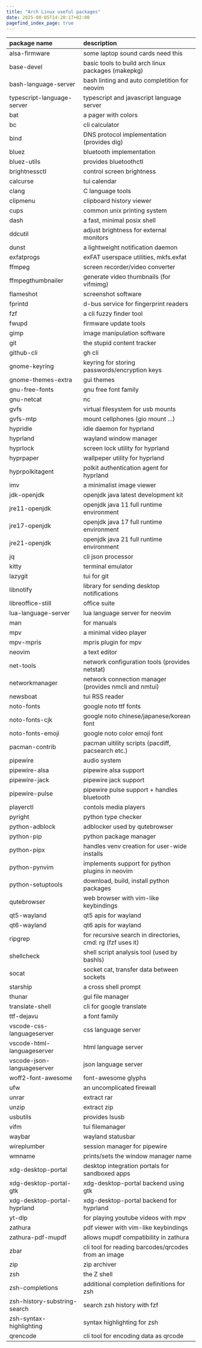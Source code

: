 ```yaml
---
title: "Arch Linux useful packages"
date: 2025-08-05T14:20:17+02:00
pagefind_index_page: true
---
```


| package name | description |
| :----------- | :---------- |
| alsa-firmware | some laptop sound cards need this |
| base-devel | basic tools to build arch linux packages (makepkg) |
| bash-language-server | bash linting and auto completition for neovim |
| typescript-language-server | typescript and javascript language server |
| bat | a pager with colors |
| bc | cli calculator |
| bind | DNS protocol implementation (provides dig) |
| bluez | bluetooth implementation |
| bluez-utils | provides bluetoothctl |
| brightnessctl | control screen brightness |
| calcurse | tui calendar |
| clang | C language tools |
| clipmenu | clipboard history viewer |
| cups | common unix printing system |
| dash | a fast, minimal posix shell |
| ddcutil | adjust brightness for external monitors |
| dunst | a lightweight notification daemon |
| exfatprogs | exFAT userspace utilities, mkfs.exfat |
| ffmpeg | screen recorder/video converter |
| ffmpegthumbnailer | generate video thumbnails (for vifmimg) |
| flameshot | screenshot software |
| fprintd | d-bus service for fingerprint readers |
| fzf | a cli fuzzy finder tool |
| fwupd | firmware update tools |
| gimp | image manipulation software |
| git | the stupid content tracker |
| github-cli | gh cli |
| gnome-keyring | keyring for storing passwords/encryption keys |
| gnome-themes-extra | gui themes |
| gnu-free-fonts | gnu free font family |
| gnu-netcat | nc |
| gvfs | virtual filesystem for usb mounts |
| gvfs-mtp | mount cellphones (gio mount ...) |
| hypridle | idle daemon for hyprland |
| hyprland | wayland window manager |
| hyprlock | screen lock utility for hyprland |
| hyprpaper | wallpeper utility for hyprland |
| hyprpolkitagent | polkit authentication agent for hyprland |
| imv | a minimalist image viewer |
| jdk-openjdk | openjdk java latest development kit |
| jre11-openjdk | openjdk java 11 full runtime environment |
| jre17-openjdk | openjdk java 17 full runtime environment |
| jre21-openjdk | openjdk java 21 full runtime environment |
| jq | cli json processor |
| kitty | terminal emulator |
| lazygit | tui for git |
| libnotify | library for sending desktop notifications |
| libreoffice-still | office suite |
| lua-language-server | lua language server for neovim |
| man | for manuals |
| mpv | a minimal video player |
| mpv-mpris | mpris plugin for mpv |
| neovim | a text editor |
| net-tools | network configuration tools (provides netstat) |
| networkmanager | network connection manager (provides nmcli and nmtui) |
| newsboat | tui RSS reader |
| noto-fonts | google noto ttf fonts |
| noto-fonts-cjk | google noto chinese/japanese/korean font |
| noto-fonts-emoji | google noto color emoji font |
| pacman-contrib | pacman uitility scripts (pacdiff, pacsearch etc.) |
| pipewire | audio system |
| pipewire-alsa | pipewire alsa support |
| pipewire-jack | pipewire jack support |
| pipewire-pulse | pipewire pulse support + handles bluetooth |
| playerctl | contols media players |
| pyright | python type checker |
| python-adblock | adblocker used by qutebrowser |
| python-pip | python package manager |
| python-pipx | handles venv creation for user-wide installs |
| python-pynvim | implements support for python plugins in neovim |
| python-setuptools | download, build, install python packages |
| qutebrowser | web browser with vim-like keybindings |
| qt5-wayland | qt5 apis for wayland |
| qt6-wayland | qt6 apis for wayland |
| ripgrep | for recursive search in directories, cmd: rg (fzf uses it) |
| shellcheck | shell script analysis tool (used by bashls) |
| socat | socket cat, transfer data between sockets |
| starship | a cross shell prompt |
| thunar | gui file manager |
| translate-shell | cli for google translate |
| ttf-dejavu | a font family |
| vscode-css-languageserver | css language server
| vscode-html-languageserver | html language server
| vscode-json-languageserver | json language server
| woff2-font-awesome | font-awesome glyphs |
| ufw | an uncomplicated firewall |
| unrar | extract rar |
| unzip | extract zip |
| usbutils | provides lsusb |
| vifm | tui filemanager |
| waybar | wayland statusbar |
| wireplumber | session manager for pipewire |
| wmname | prints/sets the window manager name |
| xdg-desktop-portal | desktop integration portals for sandboxed apps |
| xdg-desktop-portal-gtk | xdg-desktop-portal backend using gtk |
| xdg-desktop-portal-hyprland | xdg-desktop-portal backend for hyprland |
| yt-dlp | for playing youtube videos with mpv |
| zathura | pdf viewer with vim-like keybindings |
| zathura-pdf-mupdf | allows mupdf compatibility in zathura |
| zbar | cli tool for reading barcodes/qrcodes from an image |
| zip | zip archiver |
| zsh | the Z shell |
| zsh-completions | additional completion definitions for zsh |
| zsh-history-substring-search | search zsh history with fzf |
| zsh-syntax-highlighting | syntax highlighting for zsh |
| qrencode | cli tool for encoding data as qrcode |
